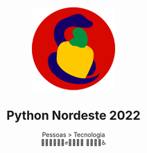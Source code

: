 <br />
<p align="center">
    <img src="img/android-icon-192x192.png" alt="Logo Python Nordeste 2022 (cobra python enrolado num caju com fundo vermelho)">
</p>
<div align="center">
    <h1>Python Nordeste 2022</h1>
    <span>Pessoas > Tecnologia</span><br />
    <span>✊🏿✊🏾✊🏽✊✊🏼✊🏻 🏳️‍🌈🏳️‍⚧️♿</span>
</div>

